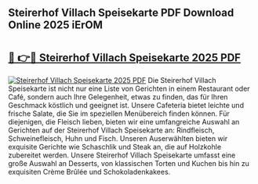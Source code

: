 ## Steirerhof Villach Speisekarte PDF Download Online 2025 iErOM

# <h2><a href="http://gc703u.nevu.top/?p=Steirerhof+Villach+Speisekarte">🔗 👉🔴 Steirerhof Villach Speisekarte 2025 PDF</a></h2>

[![Steirerhof Villach Speisekarte 2025 PDF](https://i.imgur.com/dBaPXMq.png)](http://gc703u.nevu.top/?p=Steirerhof+Villach+Speisekarte)
Die Steirerhof Villach Speisekarte ist nicht nur eine Liste von Gerichten in einem Restaurant oder Café, sondern auch Ihre Gelegenheit, etwas zu finden, das für Ihren Geschmack köstlich und geeignet ist. Unsere Cafeteria bietet leichte und frische Salate, die Sie im speziellen Menübereich finden können. Für diejenigen, die Fleisch lieben, bieten wir eine umfangreiche Auswahl an Gerichten auf der Steirerhof Villach Speisekarte an: Rindfleisch, Schweinefleisch, Huhn und Fisch. Unseren Auserwählten bieten wir exquisite Gerichte wie Schaschlik und Steak an, die auf Holzkohle zubereitet werden. Unsere Steirerhof Villach Speisekarte umfasst eine große Auswahl an Desserts, von klassischen Torten und Kuchen bis hin zu exquisiten Crème Brûlée und Schokoladenkakees.
